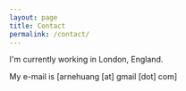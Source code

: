 ```yaml
---
layout: page
title: Contact
permalink: /contact/
---
```


I'm currently working in London, England. 

My e-mail is [arnehuang [at] gmail [dot] com]
